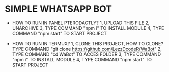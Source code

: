 # SIMPLE WHATSAPP BOT
- HOW TO RUN IN PANEL PTERODACTLY?
1, UPLOAD THIS FILE
2, UNARCHIVE
3, TYPE COMMAND "npm i" TO INSTALL MODULE
4, TYPE COMMAND "npm start" TO START PROJECT

- HOW TO RUN IN TERMUX?
1, CLONE THIS PROJECT, HOW TO CLONE? TYPE COMMAND "git clone https://github.com/LezzDcodeR/WaBot"
2, TYPE COMMAND "cd WaBot" TO ACCES FOLDER
3, TYPE COMMAND "npm i" TO INSTALL MODULE
4, TYPE COMMAND "npm start" TO START PROJECT
